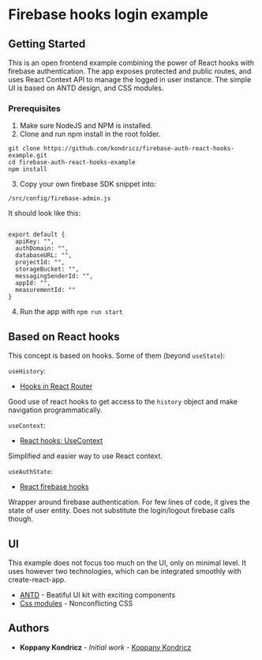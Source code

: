 # Firebase hooks login example

## Getting Started

This is an open frontend example combining the power of React hooks with firebase authentication. The app exposes protected and public routes, and uses React Context API to manage the logged in user instance. The simple UI is based on ANTD design, and CSS modules.

### Prerequisites

1. Make sure NodeJS and NPM is installed. 
2. Clone and run npm install in the root folder.

```
git clone https://github.com/kondricz/firebase-auth-react-hooks-example.git
cd firebase-auth-react-hooks-example
npm install
```
3. Copy your own firebase SDK snippet into:

`/src/config/firebase-admin.js`

It should look like this:

```

export default {
  apiKey: "",
  authDomain: "",
  databaseURL: "",
  projectId: "",
  storageBucket: "",
  messagingSenderId: "",
  appId: "",
  measurementId: ""
}

```

4. Run the app with `npm run start`

## Based on React hooks

This concept is based on hooks. Some of them (beyond `useState`):

`useHistory`:

* [Hooks in React Router](https://dev.to/finallynero/hooks-introduced-in-react-router-v5-1-7g8)

Good use of react hooks to get access to the `history` object and make navigation programmatically.

`useContext`:

* [React hooks: UseContext](https://en.reactjs.org/docs/hooks-reference.html#usecontext)

Simplified and easier way to use React context.

`useAuthState`:

* [React firebase hooks](https://www.npmjs.com/package/react-firebase-hooks)

Wrapper around firebase authentication. For few lines of code, it gives the state of user entity. Does not substitute the login/logout firebase calls though.




## UI

This example does not focus too much on the UI, only on minimal level. It uses however two technologies, which can be integrated smoothly with create-react-app.

* [ANTD](https://ant.design/) - Beatiful UI kit with exciting components
* [Css modules](https://github.com/css-modules/css-modules) - Nonconflicting CSS

## Authors

* **Koppany Kondricz** - *Initial work* - [Koppany Kondricz](https://github.com/kondricz)